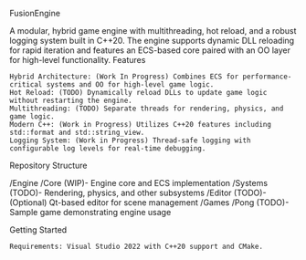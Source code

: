FusionEngine

A modular, hybrid game engine with multithreading, hot reload, and a robust logging system built in C++20. The engine supports dynamic DLL reloading for rapid iteration and features an ECS-based core paired with an OO layer for high-level functionality.
Features

    Hybrid Architecture: (Work In Progress) Combines ECS for performance-critical systems and OO for high-level game logic. 
    Hot Reload: (TODO) Dynamically reload DLLs to update game logic without restarting the engine.
    Multithreading: (TODO) Separate threads for rendering, physics, and game logic.
    Modern C++: (Work in Progress) Utilizes C++20 features including std::format and std::string_view.
    Logging System: (Work in Progress) Thread-safe logging with configurable log levels for real-time debugging.

Repository Structure

/Engine
  /Core         (WIP)- Engine core and ECS implementation
  /Systems      (TODO)- Rendering, physics, and other subsystems
  /Editor       (TODO)- (Optional) Qt-based editor for scene management
/Games
  /Pong         (TODO)- Sample game demonstrating engine usage

Getting Started

    Requirements: Visual Studio 2022 with C++20 support and CMake.
